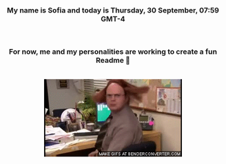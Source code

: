 


<div align="center">
<h3 >My name is Sofia and today is Thursday, 30 September, 07:59 GMT-4</h3><br>
<h3 >For now, me and my personalities are working to create a fun Readme 👋
</h3><br>
<img src='img/dwight.gif' alt='working...'/>
</div>
